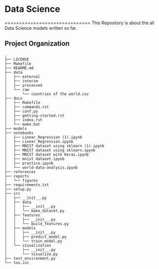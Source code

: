 # Data Science
==============================
This Repository is about the all Data Science models written so far.

Project Organization
------------
    .
    ├── LICENSE
    ├── Makefile
    ├── README.md
    ├── data
    │   ├── external
    │   ├── interim
    │   ├── processed
    │   └── raw
    │       └── countries of the world.csv
    ├── docs
    │   ├── Makefile
    │   ├── commands.rst
    │   ├── conf.py
    │   ├── getting-started.rst
    │   ├── index.rst
    │   └── make.bat
    ├── models
    ├── notebooks
    │   ├── Linear_Regression (1).ipynb
    │   ├── Linear_Regression.ipynb
    │   ├── MNIST dataset using sklearn (1).ipynb
    │   ├── MNIST dataset using sklearn.ipynb
    │   ├── MNIST dataset with Keras.ipynb
    │   ├── mnist dataset.ipynb
    │   ├── practice.ipynb
    │   └── world-data-analysis.ipynb
    ├── references
    ├── reports
    │   └── figures
    ├── requirements.txt
    ├── setup.py
    ├── src
    │   ├── __init__.py
    │   ├── data
    │   │   ├── __init__.py
    │   │   └── make_dataset.py
    │   ├── features
    │   │   ├── __init__.py
    │   │   └── build_features.py
    │   ├── models
    │   │   ├── __init__.py
    │   │   ├── predict_model.py
    │   │   └── train_model.py
    │   └── visualization
    │       ├── __init__.py
    │       └── visualize.py
    ├── test_environment.py
    └── tox.ini